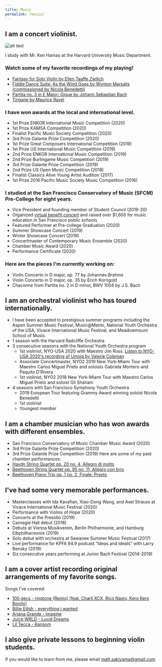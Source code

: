```yaml
---
title: Music
permalink: /music/
---
```

## I am a concert violinist.

![alt text](img/violin_tie.jpg)

I study with Mr. Ken Hamao at the Harvard University Music Department.

### Watch some of my favorite recordings of my playing!
- [Fantasy for Solo Violin by Ellen Taaffe Zwilich](https://www.youtube.com/watch?v=hU8rwU7u3LM)
- [Fiddle Dance Suite: As the Wind Goes by Wynton Marsalis (commissioned by Nicola Benedetti)](https://www.youtube.com/watch?v=v47sWGZGSso)
- [Partita no. 3 in E Major: Gigue by Johann Sebastian Bach](https://www.youtube.com/watch?v=MYTKgvB1rb0)
- [Tzigane by Maurice Ravel](https://www.youtube.com/watch?v=a-Ok8jWDPJ8)

### I have won awards at the local and international level.
- 1st Prize ENKOR International Music Competition (2020)
- 1st Prize KAMSA Competition (2020)
- Finalist Pacific Music Society Competition (2020)
- 3rd Prize Galante Prize Competition (2020)
- 1st Prize Great Composers International Competition (2019)
- 1st Prize US International Music Competition (2019)
- 2nd Prize ENKOR International Music Competition (2019)
- 2nd Prize Burlingame Music Competition (2019)
- 3rd Prize Galante Prize Competition (2019)
- 2nd Prize US Open Music Competition (2018)
- Finalist Classics Alive Young Artist Audition (2017)
- 1st Prize 2016 Pacific Music Society Music Competition (2016)

### I  studied at the San Francisco Conservatory of Music (SFCM) Pre-College for eight years.
- Vice President and founding member of Student Council (2019-20)
- Organized [virtual benefit concert](https://youtu.be/1GKF1WkvS0o?t=1573) and raised over $1,600 for music education in San Francisco public schools
- Featured Performer at Pre-college Graduation (2020)
- Summer Showcase Concert (2019)
- Winter Showcase Concert (2019)
- Concertmaster of Contemporary Music Ensemble (2020)
- Chamber Music Award (2020)
- Performance Certificate (2020)

### Here are the pieces I'm currently working on:
- Violin Concerto in D major, op. 77 by Johannes Brahms
- Violin Concerto in D major, op. 35 by Erich Korngold
- Chaconne from Partita no. 2 in D minor, BWV 1004 by J.S. Bach

## I am an orchestral violinist who has toured internationally.
- I have been accepted to prestigious summer programs including the Aspen Summer Music Festival, Music@Menlo, National Youth Orchestra of the USA, Vivace International Music Festival, and Meadowmount School of Music. 
- 1 season with the Harvard Radcliffe Orchestra
- 3 consecutive seasons with the National Youth Orchestra program
  - 1st violinist, NYO-USA 2020 with Maestro Jim Ross. [Listen to NYO-USA 2020's recording of Umoja by Valerie Coleman](https://www.facebook.com/carnegiehall/videos/369035581158912/)
  - Associate Concertmaster, NYO2 2019 New York-Miami Tour with Maestro Carlos Miguel Prieto and soloists Gabriela Montero and Paquito D'Rivera
  - 1st violinist, NYO2 2018 New York-Miami Tour with Maestro Carlos Miguel Prieto and soloist Gil Shaham
- 4 seasons with San Francisco Symphony Youth Orchestra
  - 2019 European Tour featuring Grammy Award winning soloist Nicola Benedetti
  - 1st violinist
  - Youngest member

## I am a chamber musician who has won awards with different ensembles.
- San Francisco Conservatory of Music Chamber Music Award (2020)
- 3rd Prize Galante Prize Competition (2020)
- 3rd Prize Galante Prize Competition (2019)
Here are some of my past chamber performances:
- [Haydn String Quartet op. 20 no. 4, Allegro di molto](https://www.youtube.com/watch?v=5IKi3sT4_sY)
- [Beethoven String Quartet op. 95 no. 11, Allegro con brio](https://www.youtube.com/watch?v=qILcwkhwlwU)
- [Beethoven Piano Trio op. 1 no, 2, Finale: Presto](https://www.youtube.com/watch?v=TmTjjV-s-Vk)

## I've had some very memorable performances.
- Masterclasses with Ida Kavafian, Xiao-Dong Wang, and Axel Strauss at Vivace International Music Festival (2020)
- Performance with Violins of Hope (2020)
- Concerts at the Presidio (2019)
- Carnegie Hall debut (2018)
- Debuts at Vienna Musikverein, Berlin Philharmonie, and Hamburg Elbphilharmonie (2019)
- Solo debut with orchestra at Sewanee Summer Music Festival (2017)
- Live performance for KPFA 94.9 podcast “Ideas and Ideals” with Larry Bensky (2019)
- Six consecutive years performing at Junior Bach Festival (2014-2019)

## I am a cover artist recording original arrangements of my favorite songs.
Songs I've covered:
- [100 gecs - ringtone (Remix) \[feat. Charli XCX, Rico Nasty, Kero Kero Bonito\]](https://www.youtube.com/watch?v=J23b-XWI4FI)
- [Billie Eilish - everything i wanted](https://www.youtube.com/watch?v=3X2xYvUaSKU)
- [Ariana Grande - imagine](https://www.youtube.com/watch?v=8ylgJzzV7JE)
- [Juice WRLD - Lucid Dreams](https://www.youtube.com/watch?v=_RK_xT4cf90)
- [Lil Tecca - Ransom](https://www.youtube.com/watch?v=Z-RdAkUWAms)

## I also give private lessons to beginning violin students.
If you would like to learn from me, please email [matt.sakiyama@gmail.com](matt.sakiyama@gmail.com)
